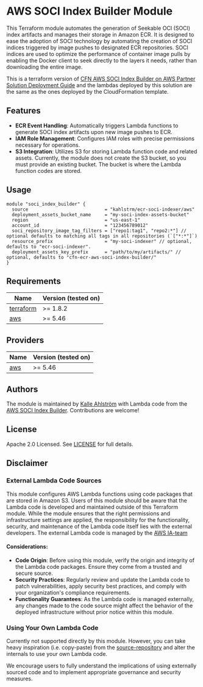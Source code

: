 # AWS SOCI Index Builder Module

This Terraform module automates the generation of Seekable OCI (SOCI) index artifacts and manages their storage in Amazon ECR. It is designed to ease the adoption of SOCI technology by automating the creation of SOCI indices triggered by image pushes to designated ECR repositories. SOCI indices are used to optimize the performance of container image pulls by enabling the Docker client to seek directly to the layers it needs, rather than downloading the entire image.

This is a terraform version of [CFN AWS SOCI Index Builder on AWS
Partner Solution Deployment Guide](https://aws-ia.github.io/cfn-ecr-aws-soci-index-builder/) and the lambdas deployed by this solution are the same as the ones deployed by the CloudFormation template.

## Features

- **ECR Event Handling**: Automatically triggers Lambda functions to generate SOCI index artifacts upon new image pushes to ECR.
- **IAM Role Management**: Configures IAM roles with precise permissions necessary for operations.
- **S3 Integration**: Utilizes S3 for storing Lambda function code and related assets. Currently, the module does not create the S3 bucket, so you must provide an existing bucket. The bucket is where the Lambda function codes are stored.

## Usage

```hcl
module "soci_index_builder" {
  source                            = "kahlstrm/ecr-soci-indexer/aws"
  deployment_assets_bucket_name     = "my-soci-index-assets-bucket"
  region                            = "us-east-1"
  account_id                        = "123456789012"
  soci_repository_image_tag_filters = ["repo1:tag1", "repo2:*"] // optional defaults to matching all tags in all repositories (`["*:*"]`)
  resource_prefix                   = "my-soci-indexer" // optional, defaults to "ecr-soci-indexer".
  deployment_assets_key_prefix      = "path/to/my/artifacts/" // optional, defaults to "cfn-ecr-aws-soci-index-builder/"
}
```

## Requirements

| Name                                | Version (tested on) |
| ----------------------------------- | ------------------- |
| [terraform](#requirement_terraform) | >= 1.8.2            |
| [aws](#requirement_aws)             | >= 5.46             |

## Providers

| Name                 | Version (tested on) |
| -------------------- | ------------------- |
| [aws](#provider_aws) | >= 5.46             |

## Authors

The module is maintained by [Kalle Ahlström](https://github.com/kahlstrm) with Lambda code from the [AWS SOCI Index Builder](https://github.com/aws-ia/cfn-ecr-aws-soci-index-builder/). Contributions are welcome!

## License

Apache 2.0 Licensed. See [LICENSE](https://github.com/kahlstrm/terraform-aws-ecr-soci-indexer/blob/main/LICENSE) for full details.

## Disclaimer

### External Lambda Code Sources

This module configures AWS Lambda functions using code packages that are stored in Amazon S3. Users of this module should be aware that the Lambda code is developed and maintained outside of this Terraform module. While the module ensures that the right permissions and infrastructure settings are applied, the responsibility for the functionality, security, and maintenance of the Lambda code itself lies with the external developers. The external Lambda code is managed by the [AWS IA-team](https://github.com/aws-ia/cfn-ecr-aws-soci-index-builder)

#### Considerations:

- **Code Origin**: Before using this module, verify the origin and integrity of the Lambda code packages. Ensure they come from a trusted and secure source.
- **Security Practices**: Regularly review and update the Lambda code to patch vulnerabilities, apply security best practices, and comply with your organization's compliance requirements.
- **Functionality Guarantees**: As the Lambda code is managed externally, any changes made to the code source might affect the behavior of the deployed infrastructure without prior notice within this module.

### Using Your Own Lambda Code

Currently not supported directly by this module. However, you can take heavy inspiration (i.e. copy-paste) from the [source-repository](https://github.com/kahlstrm/terraform-aws-ecr-soci-indexer) and alter the internals to use your own Lambda code.

We encourage users to fully understand the implications of using externally sourced code and to implement appropriate governance and security measures.
